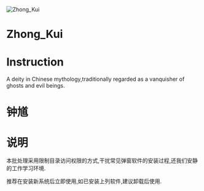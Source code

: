 ![Zhong_Kui](https://upload.wikimedia.org/wikipedia/commons/1/1b/ZhongKui-by-GongKai.jpg "Zhong_Kui")
# Zhong_Kui
# Instruction
A deity in Chinese mythology,traditionally regarded as a vanquisher of ghosts and evil beings.
# 钟馗
# 说明
本批处理采用限制目录访问权限的方式,干扰常见弹窗软件的安装过程,还我们安静的工作学习环境.  

推荐在安装新系统后立即使用,如已安装上列软件,建议卸载后使用.

